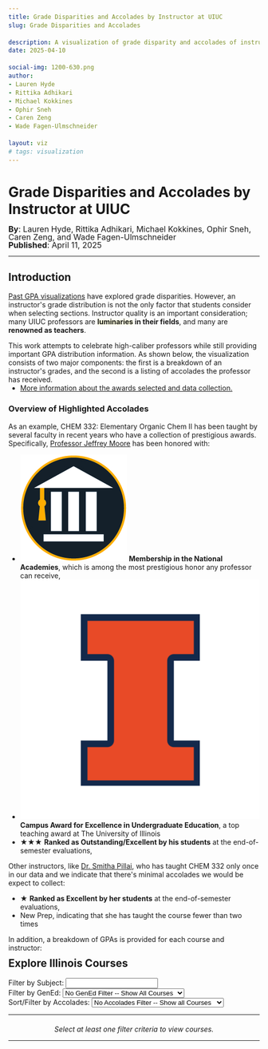 ```yaml
---
title: Grade Disparities and Accolades by Instructor at UIUC
slug: Grade Disparities and Accolades

description: A visualization of grade disparity and accolades of instructors at UIUC
date: 2025-04-10

social-img: 1200-630.png
author:
- Lauren Hyde
- Rittika Adhikari
- Michael Kokkines
- Ophir Sneh
- Caren Zeng
- Wade Fagen-Ulmschneider

layout: viz
# tags: visualization
---
```


<link rel="stylesheet" href="css.css" type="text/css" />

<h1>Grade Disparities and Accolades by Instructor at UIUC</h1>
<div style="font-size: 16px; margin-top: -4px; line-height: 16px;">
  <b>By</b>: Lauren Hyde, Rittika Adhikari, Michael Kokkines, Ophir Sneh, Caren Zeng, and Wade Fagen-Ulmschneider<br>
  <b>Published</b>: April 11, 2025
</div>

<hr>

## Introduction

[Past GPA visualizations](/discovery/gpa/) have explored grade disparities.  However, an instructor's grade distribution is not the only factor that students consider when selecting sections.  Instructor quality is an important consideration; many UIUC professors are <b><span style="text-shadow: 0px 0px 5px #ffa">luminaries</span> in their fields</b>, and many are <b>renowned as teachers</b>.

This work attempts to celebrate high-caliber professors while still providing important GPA distribution information.  As shown below, the visualization consists of two major components: the first is a breakdown of an instructor's grades, and the second is a listing of accolades the professor has received.

<ul style="margin-top: -14px;">
  <li><a href="./data-collection/">More information about the awards selected and data collection.</a></li>
</ul>


### Overview of Highlighted Accolades

As an example, CHEM 332: Elementary Organic Chem II has been taught by several faculty in recent years who have a collection of prestigious awards.  Specifically, [Professor Jeffrey Moore](https://chemistry.illinois.edu/jsmoore) has been honored with:

- <span class="awards awards-td ml-1"><img src="badges/academy.jpg" class="award" /></span> <b>Membership in the National Academies</b>, which is among the most prestigious honor any professor can receive, 
- <span class="awards awards-td awards-span ml-1"><img src="badges/illini.png" class="award" /></span> <b>Campus Award for Excellence in Undergraduate Education</b>, a top teaching award at The University of Illinois
- <span class="awards awards-td awards-stars" style="line-height: 15px"><span class="gold">★</span><span class="gold">★</span><span class="silver">★</span></span> <b>Ranked as Outstanding/Excellent by his students</b> at the end-of-semester evaluations,

Other instructors, like [Dr. Smitha Pillai](https://chemistry.illinois.edu/directory/profile/stpillai), who has taught CHEM 332 only once in our data and we indicate that there's minimal accolades we would be expect to collect:

- <span class="awards awards-td awards-stars" style="line-height: 15px"><span class="silver">★</span></span> <b>Ranked as Excellent by her students</b> at the end-of-semester evaluations,
- <span class="awards-txt">New Prep</span>, indicating that she has taught the course fewer than two times

In addition, a breakdown of GPAs is provided for each course and instructor:

<div id="example_wrapper" style="margin-top: -20px; padding-left: 10px; border-left: solid 2px #333; margin-bottom: 30px;">
  <div id="example"></div>
</div>


## Explore Illinois Courses

<div>
  Filter by Subject: <input id="select-subject" type="text" autocomplete="off" />
  <button class="btn btn-waf" style="padding-top: 4px; padding-bottom: 4px; margin-bottom: 4px; display: none;" onclick="clearSubject()" id="select-subject-clear">Clear Subject Filter</button>
</div>

<div class="mt-2">
  Filter by GenEd:
  <select id="select-gened" onchange="onUserSelectionChange()">
    <option value="none" selected>No GenEd Filter -- Show All Courses</option>
    <option disabled>&mdash;</option>
    <option value="ACP">ACP: Adv. Composition</option>
    <option value="NW">NW: Non-Western Cultures (NW)</option>
    <option value="US">US: US Minority Cultures (US)</option>
    <option value="WCC">WCC: Western/Comparative Cultures</option>
    <option value="HUM">HUM: Humanities & the Arts</option>
    <option value="NAT">NAT: Natural Sciences & Technology</option>
    <option value="QR">QR: Quantitative Reasoning</option>
    <option value="SBS">SBS: Social & Behavioral Sciences</option>
  </select>
</div>

<div class="mt-2">
Sort/Filter by Accolades:
  <select id="select-accolades" onchange="onUserSelectionChange()">
    <option value="none" selected>No Accolades Filter -- Show all Courses</option>
    <option disabled>&mdash;</option>
    <option value="national">National Awards</option>
    <option value="campus">Campus &amp; College Awards (or higher)</option>
    <option value="tre">Excellent Ranked by Students (or higher)</option>
  </select>
</div>

<hr>


<div id="tables">
  <div style="text-align: center; margin-top: 20px;">
    <i>Select at least one filter criteria to view courses.</i>
  </div>  
</div>

<hr class="mb-5 mt-4">

<script src="https://cdnjs.cloudflare.com/ajax/libs/d3/5.16.0/d3.min.js" integrity="sha512-FHsFVKQ/T1KWJDGSbrUhTJyS1ph3eRrxI228ND0EGaEp6v4a/vGwPWd3Dtd/+9cI7ccofZvl/wulICEurHN1pg==" crossorigin="anonymous" referrerpolicy="no-referrer"></script>
<script src="https://code.jquery.com/jquery-3.7.1.min.js" integrity="sha256-/JqT3SQfawRcv/BIHPThkBvs0OEvtFFmqPF/lYI/Cxo=" crossorigin="anonymous"></script>
<script src="/static/js/d3-tip.js"></script>
<script src="https://code.jquery.com/ui/1.12.1/jquery-ui.min.js" integrity="sha256-VazP97ZCwtekAsvgPBSUwPFKdrwD3unUfSGVYrahUqU=" crossorigin="anonymous"></script>
<link rel="stylesheet" href="https://code.jquery.com/ui/1.12.1/themes/base/jquery-ui.css">

<script type='text/javascript' src="vis.js"></script>
